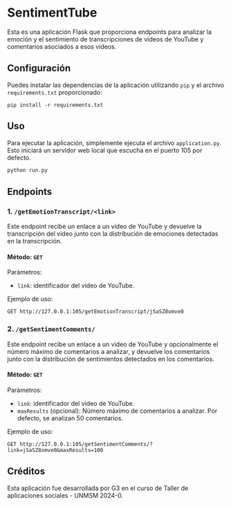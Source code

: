 # SentimentTube

Esta es una aplicación Flask que proporciona endpoints para analizar la emoción y el sentimiento de transcripciones de videos de YouTube y comentarios asociados a esos videos.

## Configuración

Puedes instalar las dependencias de la aplicación utilizando `pip` y el archivo `requirements.txt` proporcionado:

```
pip install -r requirements.txt
```

## Uso

Para ejecutar la aplicación, simplemente ejecuta el archivo `application.py`. Esto iniciará un servidor web local que escucha en el puerto 105 por defecto.

```bash
python run.py
```

## Endpoints

### 1. `/getEmotionTranscript/<link>`

Este endpoint recibe un enlace a un video de YouTube y devuelve la transcripción del video junto con la distribución de emociones detectadas en la transcripción.

#### Método: `GET`

Parámetros:
- `link`: identificador del video de YouTube.

Ejemplo de uso:
```
GET http://127.0.0.1:105/getEmotionTranscript/jSaSZ8omve0
```

### 2. `/getSentimentComments/`

Este endpoint recibe un enlace a un video de YouTube y opcionalmente el número máximo de comentarios a analizar, y devuelve los comentarios junto con la distribución de sentimientos detectados en los comentarios.

#### Método: `GET`

Parámetros:
- `link`: identificador del video de YouTube.
- `maxResults` (opcional): Número máximo de comentarios a analizar. Por defecto, se analizan 50 comentarios.

Ejemplo de uso:
```
GET http://127.0.0.1:105/getSentimentComments/?link=jSaSZ8omve0&maxResults=100
```

## Créditos

Esta aplicación fue desarrollada por G3 en el curso de Taller de aplicaciones sociales - UNMSM 2024-0.
